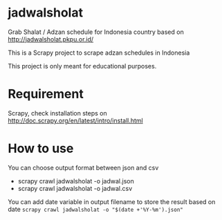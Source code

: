 jadwalsholat
======

Grab Shalat / Adzan schedule for Indonesia country based on http://jadwalsholat.pkpu.or.id/

This is a Scrapy project to scrape adzan schedules in Indonesia

This project is only meant for educational purposes.

Requirement
=====

Scrapy, check installation steps on http://doc.scrapy.org/en/latest/intro/install.html

How to use
=====
You can choose output format between json and csv
* scrapy crawl jadwalsholat -o jadwal.json
* scrapy crawl jadwalsholat -o jadwal.csv

You can add date variable in output filename to store the result based on date
``scrapy crawl jadwalsholat -o "$(date +'%Y-%m').json"``
